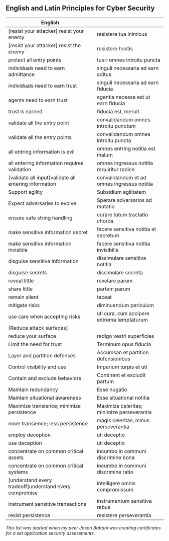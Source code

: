 ## English and Latin Principles for Cyber Security  

| English                                     |                                            |
----------------------------------------------|--------------------------------------------|
| [resist your attacker] resist your enemy    | resistere tua Inimicus                     |
| [resist your attacker] resist the enemy     | resistere hostis                           |
| protect all entry points                    | tueri omnes introitu puncta                |
| individuals need to earn admittance         | singuli necessaria ad earn aditus          |
| individuals need to earn trust              | singuli necessaria ad earn fiducia         |
| agents need to earn trust                   | agentia necesse est ut earn fiducia        |
| trust is earned                             | fiducia est, meruit                        |
| validate all the entry point                | convalidandum omnes introitu punctum       |
| validate all the entry points               | convalidandum omnes introitu puncta        |
| all entring information is evil             | omnes entring notitia est malum            |
| all entering information requires validation| omnes ingressus notitia requiritur radice  |
| [validate all input]validate all entering information           | convalidandum et ad omnes ingressus notitia|
| Support agility                             | Subsidium agilitatem                       |
| Expect adversaries to evolve                | Sperare adversarios ad mutatio             |
| ensure safe string handling                 | curare tutum tractatio chorda              |
| make sensitive information secret           | facere sensitiva notitia et secretum       |
| make sensitive information invisible        | facere sensitiva notitia invisibilis       |
| disguise sensitive information              | dissimulare sensitiva notitia              |
| disguise secrets                            | dissimulare secreta                        |
| reveal little                               | revelare parum                             |
| share little                                | partem parum                               |
| remain silent                               | taceat                                     |
| mitigate risks                              | diminuendum periculum                      |
| use care when accepting risks               | uti cura, cum accipere extrema temptaturum |
| [Reduce attack surfaces]                    |                                            |
| reduce your surface                         | redigo vestri superficies                  |
| Limit the need for trust                    | Terminum opus fiducia                      |
| Layer and partition defenses                | Accumsan et partition defensionibus        |
| Control visibility and use                  | Imperium turpis et uti                     |
| Contain and exclude behaviors               | Continent et excludit partum               |
| Maintain redundancy                         | Esse nugatio                               |
| Maintain situational awareness              | Esse situational notitia                   |
| Maximize transience; minimize persistence   | Maximize celeritas; minimize perseverantia |
| more transience; less persistence           | magis celeritas; minus perseverantia       |
| employ deception                            | uti deceptio                               |
| use deception                               | uti deceptio                               |
| concentrate on common critical assets       | incumbo in communi discrimine bona         |
| concentrate on common critical systems      | incumbo in communi discrimine ratio        |
| [understand every tradeoff]understand every compromise                 | intelligere omnis compromissum             |
| instrument sensitive transactions           | instrumentum sensitiva rebus               |
| resist persistence                          | resistere perseverantia                    |

*This list was started when my peer Jason Battani was creating certificates for a set 
application security assessments.*  
